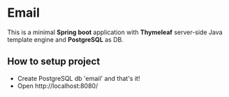 # Email
This is a minimal **Spring boot** application with **Thymeleaf** server-side Java template engine and **PostgreSQL** as DB.

## How to setup project
* Create PostgreSQL db 'email' and that's it!
* Open http://localhost:8080/
